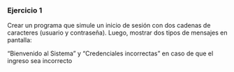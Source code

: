 ### Ejercicio 1

Crear un programa que simule un inicio de sesión con dos cadenas de caracteres (usuario y contraseña).
Luego, mostrar dos tipos de mensajes en pantalla:

“Bienvenido al Sistema” y “Credenciales incorrectas” en caso de que el ingreso sea incorrecto